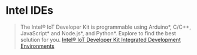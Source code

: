 Intel IDEs
==

> The Intel® IoT Developer Kit is programmable using Arduino*, C/C++, JavaScript* and Node.js*, and Python*. Explore to find the best solution for you. [Intel® IoT Developer Kit Integrated Development Environments](https://software.intel.com/en-us/iot/software/ide)

